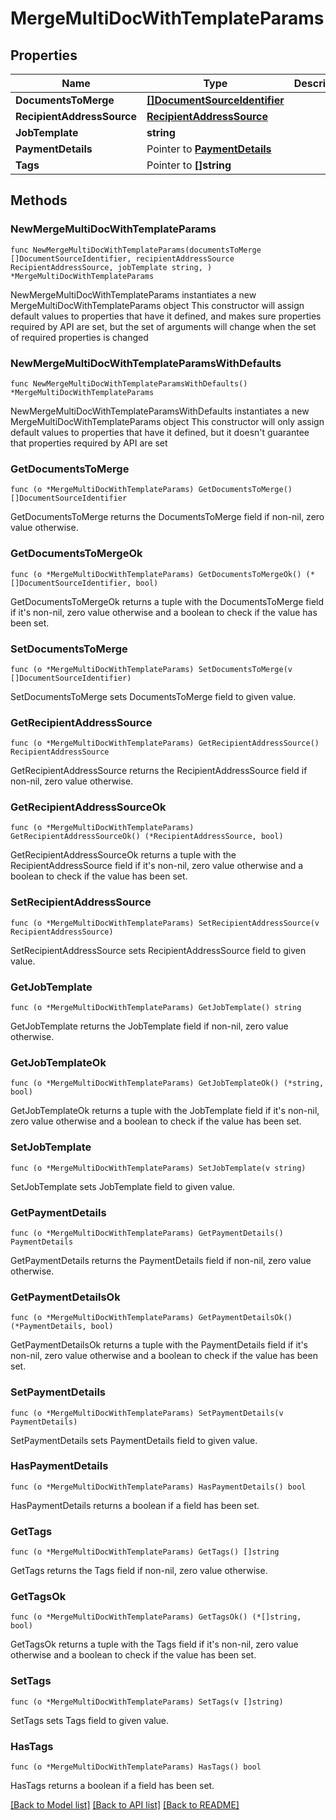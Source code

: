 # MergeMultiDocWithTemplateParams

## Properties

Name | Type | Description | Notes
------------ | ------------- | ------------- | -------------
**DocumentsToMerge** | [**[]DocumentSourceIdentifier**](DocumentSourceIdentifier.md) |  | 
**RecipientAddressSource** | [**RecipientAddressSource**](RecipientAddressSource.md) |  | 
**JobTemplate** | **string** |  | 
**PaymentDetails** | Pointer to [**PaymentDetails**](PaymentDetails.md) |  | [optional] 
**Tags** | Pointer to **[]string** |  | [optional] 

## Methods

### NewMergeMultiDocWithTemplateParams

`func NewMergeMultiDocWithTemplateParams(documentsToMerge []DocumentSourceIdentifier, recipientAddressSource RecipientAddressSource, jobTemplate string, ) *MergeMultiDocWithTemplateParams`

NewMergeMultiDocWithTemplateParams instantiates a new MergeMultiDocWithTemplateParams object
This constructor will assign default values to properties that have it defined,
and makes sure properties required by API are set, but the set of arguments
will change when the set of required properties is changed

### NewMergeMultiDocWithTemplateParamsWithDefaults

`func NewMergeMultiDocWithTemplateParamsWithDefaults() *MergeMultiDocWithTemplateParams`

NewMergeMultiDocWithTemplateParamsWithDefaults instantiates a new MergeMultiDocWithTemplateParams object
This constructor will only assign default values to properties that have it defined,
but it doesn't guarantee that properties required by API are set

### GetDocumentsToMerge

`func (o *MergeMultiDocWithTemplateParams) GetDocumentsToMerge() []DocumentSourceIdentifier`

GetDocumentsToMerge returns the DocumentsToMerge field if non-nil, zero value otherwise.

### GetDocumentsToMergeOk

`func (o *MergeMultiDocWithTemplateParams) GetDocumentsToMergeOk() (*[]DocumentSourceIdentifier, bool)`

GetDocumentsToMergeOk returns a tuple with the DocumentsToMerge field if it's non-nil, zero value otherwise
and a boolean to check if the value has been set.

### SetDocumentsToMerge

`func (o *MergeMultiDocWithTemplateParams) SetDocumentsToMerge(v []DocumentSourceIdentifier)`

SetDocumentsToMerge sets DocumentsToMerge field to given value.


### GetRecipientAddressSource

`func (o *MergeMultiDocWithTemplateParams) GetRecipientAddressSource() RecipientAddressSource`

GetRecipientAddressSource returns the RecipientAddressSource field if non-nil, zero value otherwise.

### GetRecipientAddressSourceOk

`func (o *MergeMultiDocWithTemplateParams) GetRecipientAddressSourceOk() (*RecipientAddressSource, bool)`

GetRecipientAddressSourceOk returns a tuple with the RecipientAddressSource field if it's non-nil, zero value otherwise
and a boolean to check if the value has been set.

### SetRecipientAddressSource

`func (o *MergeMultiDocWithTemplateParams) SetRecipientAddressSource(v RecipientAddressSource)`

SetRecipientAddressSource sets RecipientAddressSource field to given value.


### GetJobTemplate

`func (o *MergeMultiDocWithTemplateParams) GetJobTemplate() string`

GetJobTemplate returns the JobTemplate field if non-nil, zero value otherwise.

### GetJobTemplateOk

`func (o *MergeMultiDocWithTemplateParams) GetJobTemplateOk() (*string, bool)`

GetJobTemplateOk returns a tuple with the JobTemplate field if it's non-nil, zero value otherwise
and a boolean to check if the value has been set.

### SetJobTemplate

`func (o *MergeMultiDocWithTemplateParams) SetJobTemplate(v string)`

SetJobTemplate sets JobTemplate field to given value.


### GetPaymentDetails

`func (o *MergeMultiDocWithTemplateParams) GetPaymentDetails() PaymentDetails`

GetPaymentDetails returns the PaymentDetails field if non-nil, zero value otherwise.

### GetPaymentDetailsOk

`func (o *MergeMultiDocWithTemplateParams) GetPaymentDetailsOk() (*PaymentDetails, bool)`

GetPaymentDetailsOk returns a tuple with the PaymentDetails field if it's non-nil, zero value otherwise
and a boolean to check if the value has been set.

### SetPaymentDetails

`func (o *MergeMultiDocWithTemplateParams) SetPaymentDetails(v PaymentDetails)`

SetPaymentDetails sets PaymentDetails field to given value.

### HasPaymentDetails

`func (o *MergeMultiDocWithTemplateParams) HasPaymentDetails() bool`

HasPaymentDetails returns a boolean if a field has been set.

### GetTags

`func (o *MergeMultiDocWithTemplateParams) GetTags() []string`

GetTags returns the Tags field if non-nil, zero value otherwise.

### GetTagsOk

`func (o *MergeMultiDocWithTemplateParams) GetTagsOk() (*[]string, bool)`

GetTagsOk returns a tuple with the Tags field if it's non-nil, zero value otherwise
and a boolean to check if the value has been set.

### SetTags

`func (o *MergeMultiDocWithTemplateParams) SetTags(v []string)`

SetTags sets Tags field to given value.

### HasTags

`func (o *MergeMultiDocWithTemplateParams) HasTags() bool`

HasTags returns a boolean if a field has been set.


[[Back to Model list]](../README.md#documentation-for-models) [[Back to API list]](../README.md#documentation-for-api-endpoints) [[Back to README]](../README.md)


